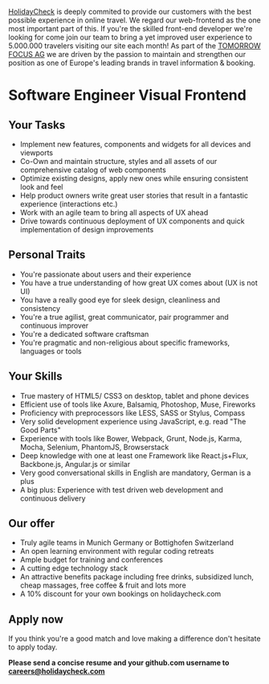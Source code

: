 [HolidayCheck] is deeply commited to provide our customers with the best possible experience in online travel. We regard our web-frontend as the one most important part of this. If you're the skilled front-end developer we're looking for come join our team to bring a yet improved user experience to 5.000.000 travelers visiting our site each month! 
As part of the [TOMORROW FOCUS AG] we are driven by the passion to maintain and strengthen our position as one of Europe's leading brands in travel information & booking.  

# Software Engineer Visual Frontend

## Your Tasks
- Implement new features, components and widgets for all devices and viewports
- Co-Own and maintain structure, styles and all assets of our comprehensive catalog of web components
- Optimize existing designs, apply new ones while ensuring consistent look and feel
- Help product owners write great user stories that result in a fantastic experience (interactions etc.) 
- Work with an agile team to bring all aspects of UX ahead
- Drive towards continuous deployment of UX components and quick implementation of design improvements

## Personal Traits
- You're passionate about users and their experience
- You have a true understanding of how great UX comes about (UX is not UI)
- You have a really good eye for sleek design, cleanliness and consistency
- You're a true agilist, great communicator, pair programmer and continuous improver
- You're a dedicated software craftsman
- You're pragmatic and non-religious about specific frameworks, languages or tools

## Your Skills 
- True mastery of HTML5/ CSS3 on desktop, tablet and phone devices
- Efficient use of tools like Axure, Balsamiq, Photoshop, Muse, Fireworks
- Proficiency with preprocessors like LESS, SASS or Stylus, Compass
- Very solid development experience using JavaScript, e.g. read "The Good Parts"
- Experience with tools like Bower, Webpack, Grunt, Node.js, Karma, Mocha, Selenium, PhantomJS, Browserstack
- Deep knowledge with one at least one Framework like React.js+Flux, Backbone.js, Angular.js or similar
- Very good conversational skills in English are mandatory, German is a plus
- A big plus: Experience with test driven web development and continuous delivery

## Our offer
- Truly agile teams in Munich Germany or Bottighofen Switzerland
- An open learning environment with regular coding retreats
- Ample budget for training and conferences
- A cutting edge technology stack
- An attractive benefits package including free drinks, subsidized lunch, cheap massages, free coffee & fruit and lots more  
- A 10% discount for your own bookings on holidaycheck.com

## Apply now
If you think you're a good match and love making a difference don't hesitate to apply today. 

**Please send a concise resume and your github.com username to careers@holidaycheck.com**

[HolidayCheck]:http://www.holidaycheck.de
[TOMORROW FOCUS AG]:http://www.tomorrow-focus.com
